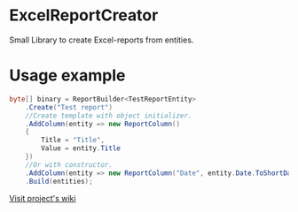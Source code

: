 # ExcelReportCreator
Small Library to create Excel-reports from entities.

# Usage example

```csharp
byte[] binary = ReportBuilder<TestReportEntity>
    .Create("Test report")
    //Create template with object initializer.
    .AddColumn(entity => new ReportColumn()
    {
        Title = "Title",
        Value = entity.Title
    })
    //Or with constructor.
    .AddColumn(entity => new ReportColumn("Date", entity.Date.ToShortDateString()))
    .Build(entities);
```

[Visit project's wiki](https://github.com/AxelUser/ExcelReportCreator/wiki)
